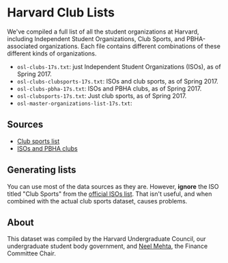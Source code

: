 # Harvard Club Lists

We've compiled a full list of all the student organizations at Harvard, including Independent Student Organizations, Club Sports, and PBHA-associated organizations. Each file contains different combinations of these different kinds of organizations.

- `osl-clubs-17s.txt`: just Independent Student Organizations (ISOs), as of Spring 2017.
- `osl-clubs-clubsports-17s.txt`: ISOs and club sports, as of Spring 2017.
- `osl-clubs-pbha-17s.txt`: ISOs and PBHA clubs, as of Spring 2017.
- `osl-clubsports-17s.txt`: Just club sports, as of Spring 2017.
- `osl-master-organizations-list-17s.txt`:

## Sources

- [Club sports list](http://recreation.gocrimson.com/recreation/club_sports/active_clubsports)
- [ISOs and PBHA clubs](http://osl.fas.harvard.edu/student-organizations)

## Generating lists

You can use most of the data sources as they are. However, **ignore** the ISO titled "Club Sports" from the [official ISOs list](http://osl.fas.harvard.edu/student-organizations). That isn't useful, and when combined with the actual club sports dataset, causes problems.

## About

This dataset was compiled by the Harvard Undergraduate Council, our undergraduate student body government, and [Neel Mehta](https://github.com/hathix), the Finance Committee Chair.
